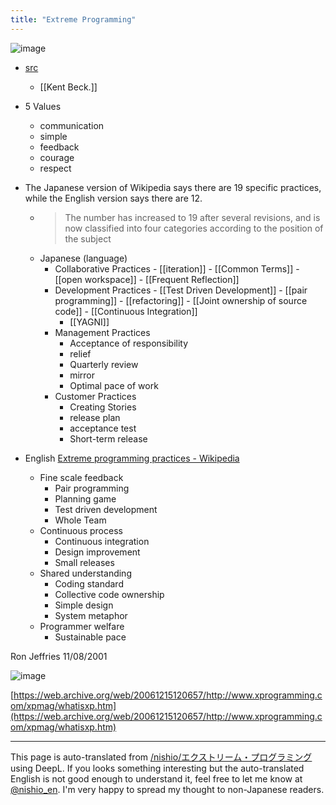 ```yaml
---
title: "Extreme Programming"
---
```


![image](https://gyazo.com/4fb5dc0ea09b53e7ad1c9b44fba09251/thumb/1000)
- [src](https://en.wikipedia.org/wiki/Extreme_programming#/media/File:Extreme_Programming.svg)

    - [[Kent Beck.]]
- 5 Values
    - communication
    - simple
    - feedback
    - courage
    - respect
- The Japanese version of Wikipedia says there are 19 specific practices, while the English version says there are 12.
    - > The number has increased to 19 after several revisions, and is now classified into four categories according to the position of the subject
    - Japanese (language)
        - Collaborative Practices
                - [[iteration]]
                - [[Common Terms]]
                - [[open workspace]]
                - [[Frequent Reflection]]
        - Development Practices
                - [[Test Driven Development]]
                - [[pair programming]]
                - [[refactoring]]
                - [[Joint ownership of source code]]
                - [[Continuous Integration]]
            - [[YAGNI]]
        - Management Practices
            - Acceptance of responsibility
            - relief
            - Quarterly review
            - mirror
            - Optimal pace of work
        - Customer Practices
            - Creating Stories
            - release plan
            - acceptance test
            - Short-term release
- English [Extreme programming practices - Wikipedia](https://en.wikipedia.org/wiki/Extreme_programming_practices)
    - Fine scale feedback
        - Pair programming
        - Planning game
        - Test driven development
        - Whole Team
    - Continuous process
        - Continuous integration
        - Design improvement
        - Small releases
    - Shared understanding
        - Coding standard
        - Collective code ownership
        - Simple design
        - System metaphor
    - Programmer welfare
        - Sustainable pace

Ron Jeffries  11/08/2001

![image](https://gyazo.com/1f0017de8ffddb63f6ffcd220fa07651/thumb/1000)

[https://web.archive.org/web/20061215120657/http://www.xprogramming.com/xpmag/whatisxp.htm](https://web.archive.org/web/20061215120657/http://www.xprogramming.com/xpmag/whatisxp.htm)

---
This page is auto-translated from [/nishio/エクストリーム・プログラミング](https://scrapbox.io/nishio/エクストリーム・プログラミング) using DeepL. If you looks something interesting but the auto-translated English is not good enough to understand it, feel free to let me know at [@nishio_en](https://twitter.com/nishio_en). I'm very happy to spread my thought to non-Japanese readers.